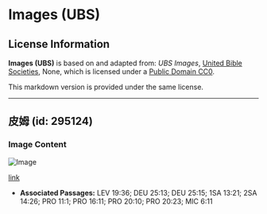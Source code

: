 # Images (UBS)

## License Information

**Images (UBS)** is based on and adapted from: _UBS Images_, [United Bible Societies](https://unitedbiblesocieties.org/), None, which is licensed under a [Public Domain CC0](https://creativecommons.org/public-domain/cc0/).

This markdown version is provided under the same license.



--------------------------------

## 皮姆 (id: 295124)

### Image Content

![Image](https://cdn.aquifer.bible/aquifer-content/resources/Media/WEB-0716_pim.jpg)

[link](https://cdn.aquifer.bible/aquifer-content/resources/Media/WEB-0716_pim.jpg)

* **Associated Passages:** LEV 19:36; DEU 25:13; DEU 25:15; 1SA 13:21; 2SA 14:26; PRO 11:1; PRO 16:11; PRO 20:10; PRO 20:23; MIC 6:11

